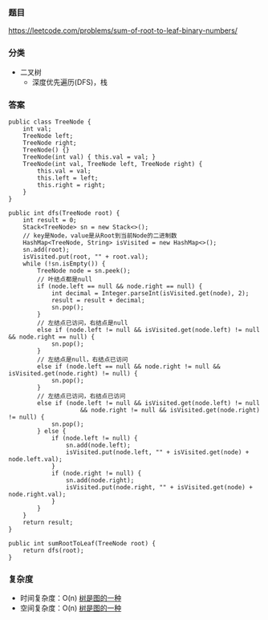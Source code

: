 ### 题目
https://leetcode.com/problems/sum-of-root-to-leaf-binary-numbers/

### 分类
* 二叉树
    * 深度优先遍历(DFS)，栈

### 答案
```
public class TreeNode {
    int val;
    TreeNode left;
    TreeNode right;
    TreeNode() {}
    TreeNode(int val) { this.val = val; }
    TreeNode(int val, TreeNode left, TreeNode right) {
        this.val = val;
        this.left = left;
        this.right = right;
    }
}

public int dfs(TreeNode root) {
    int result = 0;
    Stack<TreeNode> sn = new Stack<>();
    // key是Node，value是从Root到当前Node的二进制数
    HashMap<TreeNode, String> isVisited = new HashMap<>();
    sn.add(root);
    isVisited.put(root, "" + root.val);
    while (!sn.isEmpty()) {
        TreeNode node = sn.peek();
        // 叶结点都是null
        if (node.left == null && node.right == null) {
            int decimal = Integer.parseInt(isVisited.get(node), 2);  
            result = result + decimal;
            sn.pop();
        } 
        // 左结点已访问，右结点是null
        else if (node.left != null && isVisited.get(node.left) != null && node.right == null) {
            sn.pop();
        } 
        // 左结点是null，右结点已访问
        else if (node.left == null && node.right != null && isVisited.get(node.right) != null) {
            sn.pop();
        } 
        // 左结点已访问，右结点已访问
        else if (node.left != null && isVisited.get(node.left) != null 
                    && node.right != null && isVisited.get(node.right) != null) {
            sn.pop();
        } else {
            if (node.left != null) {
                sn.add(node.left);
                isVisited.put(node.left, "" + isVisited.get(node) + node.left.val);
            }
            if (node.right != null) {
                sn.add(node.right);
                isVisited.put(node.right, "" + isVisited.get(node) + node.right.val);
            }
        }
    }
    return result;
}

public int sumRootToLeaf(TreeNode root) {
    return dfs(root);
}
```

### 复杂度
* 时间复杂度：O(n) [树是图的一种](https://github.com/HolmesJJ/CS2040S-Data-Structures-and-Algorithms/wiki/Breadth-First-Search(BFS)-and-Depth-First-Search(DFS))
* 空间复杂度：O(n) [树是图的一种](https://github.com/HolmesJJ/CS2040S-Data-Structures-and-Algorithms/wiki/Breadth-First-Search(BFS)-and-Depth-First-Search(DFS))
